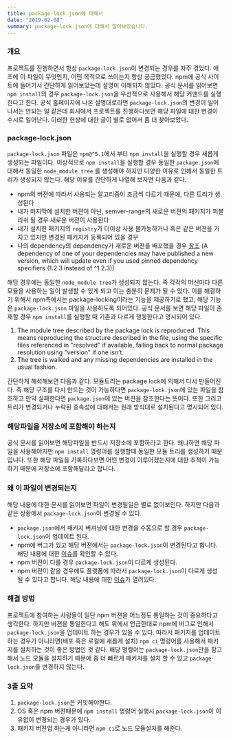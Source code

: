 ```yaml
---
title: package-lock.json에 대해서
date: "2019-02-08"
summary: package-lock.json에 대해서 알아보았습니다.
---
```


### 개요

프로젝트를 진행하면서 항상 `package-lock.json`이 변경되는 경우를 자주 겪었다. 애초에 이 파일이 무엇인지, 어떤 목적으로 쓰이는지 항상 궁금했었다. npm에 공식 사이트에 들어가서 간단하게 읽어보았는데 설명이 이해되지 않았다. 공식 문서를 읽어보면 `npm install`의 경우 `package-lock.json`을 우선적으로 사용해서 해당 커맨드를 실행한다고 한다. 공식 홈페이지에 나온 설명대로라면 `package-lock.json`의 변경이 일어나서는 안되는 일 같은데 회사에서 프로젝트를 진행하다보면 해당 파일에 대한 변경이 수시로 일어난다. 이러한 현상에 대한 글이 별로 없어서 좀 더 찾아보았다.

###  package-lock.json

`package-lock.json` 파일은 `npm@^5.1`에서 부터 `npm install`을 실행할 경우 새롭게 생성되는 파일이다. 이상적으로 `npm install`을 실행할 경우 동일한 `package.json`에 대해서 동일한 `node_module tree` 를 생성해야 하지만 다양한 이유로 인해서 동일한 트리가 생성되지 않는다. 해당 이유를 간단하게 나열해 보자면 다음과 같다.
  - npm의 버젼에 따라서 사용되는 알고리즘이 조금씩 다르기 때문에, 다른 트리가 생성된다
  - 내가 마지막에 설치한 버젼이 아닌, semver-range의 새로운 버젼의 패키지가 퍼블리쉬 될 경우 새로운 버젼이 사용된다
  - 내가 설치한 패키지의 `registry`가 더이상 사용 불가능하거나 혹은 같은 버젼을 가지고 있지만 변경된 패키지가 등록되어 있을 경우
  - 나의 dependency의 dependency가 새로운 버젼을 배포했을 경우 [참조](https://docs.npmjs.com/files/package-locks) (A dependency of one of your dependencies may have published a new version, which will update even if you used pinned dependency specifiers (1.2.3 instead of ^1.2.3))

해당 경우에는 동일한 `node_module tree`가 생성되지 않는다. 즉 각각의 머신마다 다른 모듈을 사용하는 일이 발생할 수 있게 되고 이는 충분히 문제가 될 수 있다. 이를 해결하기 위해서 npm측에서는 package-locking이라는 기능을 제공하기로 했고, 해당 기능은 `package-lock.json` 파일을 사용하도록 되어있다. 공식 문서를 보면 해당 파일이 존재할 경우 `npm install`를 실행할 때 기존과 다르게 행동한다고 명시되어 있다.

  1. The module tree described by the package lock is reproduced. This means reproducing the structure described in the file, using the specific files referenced in "resolved" if available, falling back to normal package resolution using "version" if one isn’t.
  2. The tree is walked and any missing dependencies are installed in the usual fashion.

간단하게 해석해보면 다음과 같다. 모듈트리는 package lock에 의해서 다시 만들어진다. 즉 해당 구조를 다시 만드는 것이 가능하다면 `package-lock.json`에 있는 파일을 참조하고 만약 실패한다면 `package.json`에 있는 버젼을 참조한다는 뜻이다. 또한  그리고 트리가 변경되거나 누락된 종속성에 대해서는 원래 방식대로 설치된다고 명시되어 있다.

### 해당파일을 저장소에 포함해야 하는지

공식 문서를 읽어보면 해당파일을 반드시 저장소에 포함하라고 한다. 왜냐하면 해당 파일을 사용해야지만 `npm install` 명령어를 실행할때 동일한 모듈 트리를 생성하기 때문입니다. 또한 해당 파일을 기록하다보면 어떤 변경이 이루어졌는지에 대한 추적이 가능하기 때문에 저장소에 포함해달라고 합니다.

### 왜 이 파일이 변경되는지

해당 내용에 대한 문서를 읽어보면 파일이 변경될일은 별로 없어보인다. 하지만 다음과 같은 상황에서 `package-lock.json`이 변경될 수 있다.
  - `package.json`에서 패키지 버져닝에 대한 변경을 수동으로 할 경우 `package-lock.json`이 업데이트 된다.
  - npm에 버그가 있고 해당 버젼에서는 `package-lock.json`이 변경된다고 합니다. 해당 내용에 대한 [이슈](https://github.com/npm/npm/issues/17979)를 확인할 수 있다.
  - npm 버젼이 다를 경우 `package-lock.json`이 다르게 생성된다.
  - npm 버젼이 같을 경우에도 플랫폼에 따라서 `package-lock.json`이 다르게 생성 될 수 있다고 합니다. 해당 내용에 대한 [이슈](https://github.com/npm/npm/issues/20934)가 열려있다.

### 해결 방법

프로젝트에 참여하는 사람들이 일단 npm 버젼을 어느정도 통일하는 것이 중요하다고 생각한다. 하지만 버젼을 통일한다고 해도 위에서 언급한대로 npm에 버그로 인해서 `package-lock.json`을 업데이트 하는 경우가 있을 수 있다. 따라서 패키지를 업데이트 하는 경우가 아니라면(배포 혹은 로컬에 새롭게 설치) `npm ci` 명령어를 사용해서 패키지를 설치하는 것이 좋은 방법인 것 같다. 해당 명령어는 `package-lock.json`만을 참고해서 노드 모듈을 설치하기 때문에 좀 더 빠르게 패키지를 설치 할 수 있고 `package-lock.json`을 변경하지 않는다.


### 3줄 요약

1. `package-lock.json`은 커밋해야한다.
2. OS 혹은 npm 버젼때문에 `npm install` 명령어 실행시 `package-lock.json`이 이유없이 변경되는 경우가 있다.
3. 패키지 버젼업 하는게 아니라면 `npm ci`로 노드 모듈설치를 해준다.
